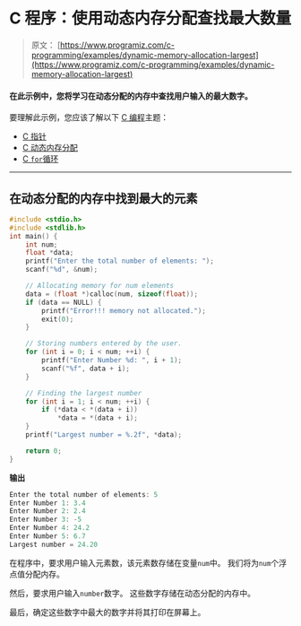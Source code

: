 # C 程序：使用动态内存分配查找最大数量

> 原文： [https://www.programiz.com/c-programming/examples/dynamic-memory-allocation-largest](https://www.programiz.com/c-programming/examples/dynamic-memory-allocation-largest)

#### 在此示例中，您将学习在动态分配的内存中查找用户输入的最大数字。

要理解此示例，您应该了解以下 [C 编程](/c-programming "C tutorial")主题：

*   [C 指针](/c-programming/c-pointers)
*   [C 动态内存分配](/c-programming/c-dynamic-memory-allocation)
*   [C `for`循环](/c-programming/c-for-loop)

* * *

## 在动态分配的内存中找到最大的元素

```c
#include <stdio.h>
#include <stdlib.h>
int main() {
    int num;
    float *data;
    printf("Enter the total number of elements: ");
    scanf("%d", &num);

    // Allocating memory for num elements
    data = (float *)calloc(num, sizeof(float));
    if (data == NULL) {
        printf("Error!!! memory not allocated.");
        exit(0);
    }

    // Storing numbers entered by the user.
    for (int i = 0; i < num; ++i) {
        printf("Enter Number %d: ", i + 1);
        scanf("%f", data + i);
    }

    // Finding the largest number
    for (int i = 1; i < num; ++i) {
        if (*data < *(data + i))
            *data = *(data + i);
    }
    printf("Largest number = %.2f", *data);

    return 0;
} 
```

**输出**

```c
Enter the total number of elements: 5
Enter Number 1: 3.4
Enter Number 2: 2.4
Enter Number 3: -5
Enter Number 4: 24.2
Enter Number 5: 6.7
Largest number = 24.20 
```

在程序中，要求用户输入元素数，该元素数存储在变量`num`中。 我们将为`num`个浮点值分配内存。

然后，要求用户输入`number`数字。 这些数字存储在动态分配的内存中。

最后，确定这些数字中最大的数字并将其打印在屏幕上。